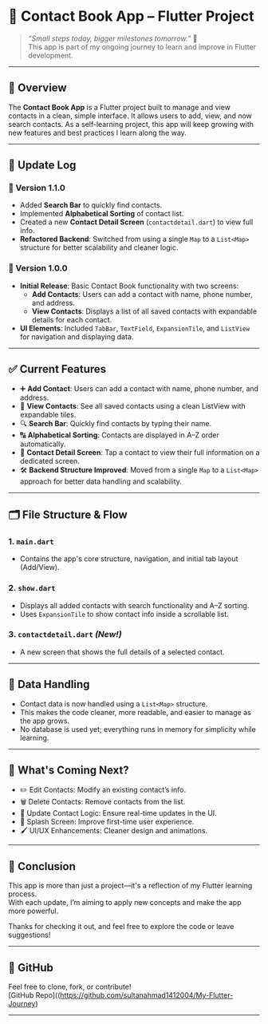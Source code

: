# 📱 Contact Book App – Flutter Project

> _“Small steps today, bigger milestones tomorrow.”_ 🚀  
> This app is part of my ongoing journey to learn and improve in Flutter development.

---

## 🚀 Overview

The **Contact Book App** is a Flutter project built to manage and view contacts in a clean, simple interface. It allows users to add, view, and now search contacts. As a self-learning project, this app will keep growing with new features and best practices I learn along the way.

---

## 📝 Update Log

### 🔖 Version 1.1.0
- Added **Search Bar** to quickly find contacts.
- Implemented **Alphabetical Sorting** of contact list.
- Created a new **Contact Detail Screen** (`contactdetail.dart`) to view full info.
- **Refactored Backend**: Switched from using a single `Map` to a `List<Map>` structure for better scalability and cleaner logic.

### 🔖 Version 1.0.0
- **Initial Release**: Basic Contact Book functionality with two screens:
  - **Add Contacts**: Users can add a contact with name, phone number, and address.
  - **View Contacts**: Displays a list of all saved contacts with expandable details for each contact.
- **UI Elements**: Included `TabBar`, `TextField`, `ExpansionTile`, and `ListView` for navigation and displaying data.

---

## ✅ Current Features

- ➕ **Add Contact**: Users can add a contact with name, phone number, and address.
- 📄 **View Contacts**: See all saved contacts using a clean ListView with expandable tiles.
- 🔍 **Search Bar**: Quickly find contacts by typing their name.
- 🔠 **Alphabetical Sorting**: Contacts are displayed in A–Z order automatically.
- 📇 **Contact Detail Screen**: Tap a contact to view their full information on a dedicated screen.
- 🛠️ **Backend Structure Improved**: Moved from a single `Map` to a `List<Map>` approach for better data handling and scalability.

---

## 🗂️ File Structure & Flow

### 1. `main.dart`
- Contains the app's core structure, navigation, and initial tab layout (Add/View).

### 2. `show.dart`
- Displays all added contacts with search functionality and A–Z sorting.
- Uses `ExpansionTile` to show contact info inside a scrollable list.

### 3. `contactdetail.dart` *(New!)*
- A new screen that shows the full details of a selected contact.

---

## 🔧 Data Handling

- Contact data is now handled using a `List<Map>` structure.
- This makes the code cleaner, more readable, and easier to manage as the app grows.
- No database is used yet; everything runs in memory for simplicity while learning.

---

## 🔮 What's Coming Next?

- ✏️ Edit Contacts: Modify an existing contact’s info.
- 🗑️ Delete Contacts: Remove contacts from the list.
- 🔄 Update Contact Logic: Ensure real-time updates in the UI.
- 🌊 Splash Screen: Improve first-time user experience.
- 🖌️ UI/UX Enhancements: Cleaner design and animations.

---

## 📌 Conclusion

This app is more than just a project—it's a reflection of my Flutter learning process.  
With each update, I’m aiming to apply new concepts and make the app more powerful.

Thanks for checking it out, and feel free to explore the code or leave suggestions!

---

## 🔗 GitHub

Feel free to clone, fork, or contribute!  
[GitHub Repo]((https://github.com/sultanahmad1412004/My-Flutter-Journey)

---
